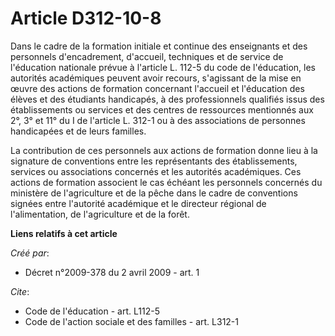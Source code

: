 # Article D312-10-8

Dans le cadre de la formation initiale et continue des enseignants et des personnels d'encadrement, d'accueil, techniques et
de service de l'éducation nationale prévue à l'article L. 112-5 du code de l'éducation, les autorités académiques peuvent
avoir recours, s'agissant de la mise en œuvre des actions de formation concernant l'accueil et l'éducation des élèves et des
étudiants handicapés, à des professionnels qualifiés issus des établissements ou services et des centres de ressources
mentionnés aux 2°, 3° et 11° du I de l'article L. 312-1 ou à des associations de personnes handicapées et de leurs familles. 

La contribution de ces personnels aux actions de formation donne lieu à la signature de conventions entre les représentants
des établissements, services ou associations concernés et les autorités académiques. Ces actions de formation associent le
cas échéant les personnels concernés du ministère de l'agriculture et de la pêche dans le cadre de conventions signées entre
l'autorité académique et le directeur régional de l'alimentation, de l'agriculture et de la forêt.

**Liens relatifs à cet article**

_Créé par_:

  - Décret n°2009-378 du 2 avril 2009 - art. 1

_Cite_:

  - Code de l'éducation - art. L112-5
  - Code de l'action sociale et des familles - art. L312-1
